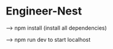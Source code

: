 # Engineer-Nest

  --> npm install (install all dependencies)
  
  --> npm run dev to start localhost
